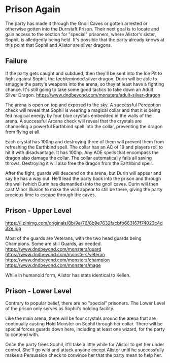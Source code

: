 # Prison Again
The party has made it through the Gnoll Caves or gotten arrested or otherwise gotten into the Durrstaft Prison. Their next goal is to locate and gain access to the section for "special" prisoners, where Alistor's sister, Sophil, is alledgedly being held. It's possible that the party already knows at this point that Sophil and Alistor are silver dragons.

## Failure
If the party gets caught and subdued, then they'll be sent into the Ice Pit to fight against Sophil, the feebleminded silver dragon. Durin will be able to smuggle the party's weapons into the arena, so they at least have a fighting chance. It's still going to take some good tactics to take down an Adult Silver Dragon.
https://www.dndbeyond.com/monsters/adult-silver-dragon

The arena is open on top and exposed to the sky. A successful Perception check will reveal that Sophil is wearing a magical collar and that it is being fed magical energy by four blue crystals embedded in the walls of the arena. A successful Arcana check will reveal that the crystals are channeling a powerful Earthbind spell into the collar, preventing the dragon from flying at all.

Each crystal has 100hp and destroying three of them will prevent them from refreshing the Earthbind spell. The collar has an AC of 19 and players roll to hit it with disadvantage. It has 100hp. Any AOE spells that encompass the dragon also damage the collar. The collar automatically fails all saving throws. Destroying it will also free the dragon from the Earthbind spell.

After the fight, guards will descend on the arena, but Durin will appear and say he has a way out. He'll lead the party back into the prison and through the wall (which Durin has dismantled) into the gnoll caves. Durin will then cast Minor Illusion to make the wall appear to still be there, giving the party precious time to escape through the caves.

## Prison - Upper Level
https://i.pinimg.com/originals/8b/9e/76/8b9e7632facbfb663167f74023c4d32e.jpg

Most of the guards are Veterans, with the two head guards being Champions. Some are still Guards, as needed.
https://www.dndbeyond.com/monsters/guard
https://www.dndbeyond.com/monsters/veteran
https://www.dndbeyond.com/monsters/champion
https://www.dndbeyond.com/monsters/mage

While in humanoid form, Alistor has stats identical to Kellen.

## Prison - Lower Level
Contrary to popular belief, there are no "special" prisoners. The Lower Level of the prison only serves as Sophil's holding facility.

Like the main arena, there will be four crystals around the arena that are continually casting Hold Monster on Sophil through her collar. There will be special forces guards down here, including at least one wizard, for the party to contend with.

Once the party frees Sophil, it'll take a little while for Alistor to get her under control. She'll go wild and attack anyone except Alistor until he successfully makes a Persuasion check to convince her that the party mean to help her.

